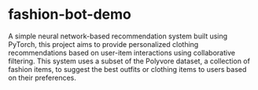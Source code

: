 # fashion-bot-demo

A simple neural network-based recommendation system built using PyTorch, this project aims to provide personalized clothing recommendations based on user-item interactions using collaborative filtering. This system uses a subset of the Polyvore dataset, a collection of fashion items, to suggest the best outfits or clothing items to users based on their preferences.
